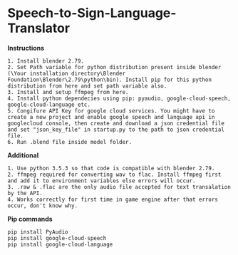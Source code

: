 # Speech-to-Sign-Language-Translator

<b>Instructions</b>

    1. Install blender 2.79.
    2. Set Path variable for python distribution present inside blender (\Your installation directory\Blender Foundation\Blender\2.79\python\bin). Install pip for this python distribution from here and set path variable also.
    3. Install and setup ffmpeg from here.
    4. Install python dependecies using pip: pyaudio, google-cloud-speech, google-cloud-language etc.
    5. Congifure API Key for google cloud services. You might have to create a new project and enable google speech and language api in googlecloud console, then create and download a json credential file and set "json_key_file" in startup.py to the path to json credential file.
    6. Run .blend file inside model folder.

<b>Additional</b>

    1. Use python 3.5.3 so that code is compatible with blender 2.79.
    2. ffmpeg required for converting wav to flac. Install ffmpeg first and add it to environment variables else errors will occur.
    3. .raw & .flac are the only audio file accepted for text transalation by the API.
    4. Works correctly for first time in game engine after that errors occur, don't know why.
    
<b>Pip commands</b>

    pip install PyAudio
    pip install google-cloud-speech
    pip install google-cloud-language
